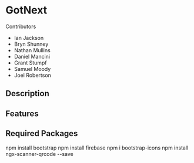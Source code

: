 # GotNext

Contributors 
- Ian Jackson
- Bryn Shunney
- Nathan Mullins
- Daniel Mancini
- Grant Stumpf
- Samuel Moody
- Joel Robertson

## Description 

## Features 

## Required Packages 
npm install bootstrap
npm install firebase
npm i bootstrap-icons
npm install ngx-scanner-qrcode --save